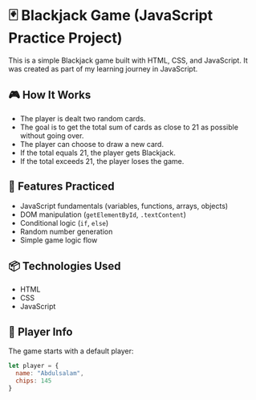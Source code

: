 # 🃏 Blackjack Game (JavaScript Practice Project)

This is a simple Blackjack game built with HTML, CSS, and JavaScript. It was created as part of my learning journey in JavaScript.

## 🎮 How It Works

- The player is dealt two random cards.
- The goal is to get the total sum of cards as close to 21 as possible without going over.
- The player can choose to draw a new card.
- If the total equals 21, the player gets Blackjack.
- If the total exceeds 21, the player loses the game.

## 🧠 Features Practiced

- JavaScript fundamentals (variables, functions, arrays, objects)
- DOM manipulation (`getElementById`, `.textContent`)
- Conditional logic (`if`, `else`)
- Random number generation
- Simple game logic flow

## 📦 Technologies Used

- HTML
- CSS
- JavaScript

## 👤 Player Info

The game starts with a default player:

```js
let player = {
  name: "Abdulsalam",
  chips: 145
}

